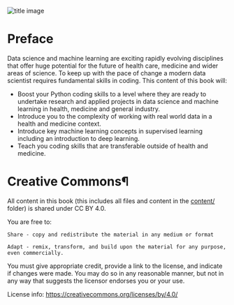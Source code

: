 ![title image](imgs/title_cropped.png)

# Preface

Data science and machine learning are exciting rapidly evolving disciplines that offer huge potential for the future of health care, medicine and wider areas of science.  To keep up with the pace of change a modern data scientist requires fundamental skills in coding.  This content of this book will: 

* Boost your Python coding skills to a level where they are ready to undertake research and applied projects in data science and machine learning in health, medicine and general industry.
* Introduce you to the complexity of working with real world data in a health and medicine context.
* Introduce key machine learning concepts in supervised learning including an introduction to deep learning.
* Teach you coding skills that are transferable outside of health and medicine.

# Creative Commons¶

All content in this book (this includes all files and content in the [content/](https://github.com/health-data-science-OR/coding-for-ml/tree/main/content) folder) is shared under CC BY 4.0.

You are free to:

    Share - copy and redistribute the material in any medium or format

    Adapt - remix, transform, and build upon the material for any purpose, even commercially.

You must give appropriate credit, provide a link to the license, and indicate if changes were made. You may do so in any reasonable manner, but not in any way that suggests the licensor endorses you or your use.

License info: https://creativecommons.org/licenses/by/4.0/